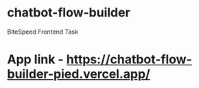 # chatbot-flow-builder
BiteSpeed Frontend Task

# App link - https://chatbot-flow-builder-pied.vercel.app/
